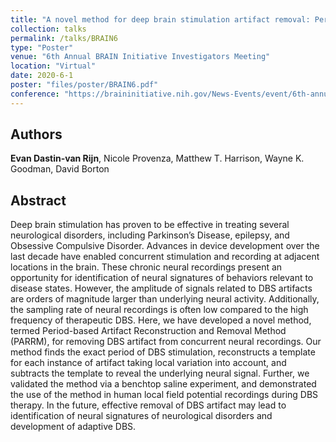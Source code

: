```yaml
---
title: "A novel method for deep brain stimulation artifact removal: Period-based Artifact Reconstruction and Removal Method for DBS"
collection: talks
permalink: /talks/BRAIN6
type: "Poster"
venue: "6th Annual BRAIN Initiative Investigators Meeting"
location: "Virtual"
date: 2020-6-1
poster: "files/poster/BRAIN6.pdf"
conference: "https://braininitiative.nih.gov/News-Events/event/6th-annual-brain-initiative-investigators-meeting"
---
```


## Authors
<b>Evan Dastin-van Rijn</b>, Nicole Provenza, Matthew T. Harrison, Wayne K. Goodman, David Borton

## Abstract
Deep brain stimulation has proven to be effective in treating several neurological disorders, including Parkinson’s Disease, epilepsy, and Obsessive Compulsive Disorder. Advances in device development over the last decade have enabled concurrent stimulation and recording at adjacent locations in the brain. These chronic neural recordings present an opportunity for identification of neural signatures of behaviors relevant to disease states. However, the amplitude of signals related to DBS artifacts are orders of magnitude larger than underlying neural activity. Additionally, the sampling rate of neural recordings is often low compared to the high frequency of therapeutic DBS. Here, we have developed a novel method, termed Period-based Artifact Reconstruction and Removal Method (PARRM), for removing DBS artifact from concurrent neural recordings. Our method finds the exact period of DBS stimulation, reconstructs a template for each instance of artifact taking local variation into account, and subtracts the template to reveal the underlying neural signal. Further, we validated the method via a benchtop saline experiment, and demonstrated the use of the method in human local field potential recordings during DBS therapy. In the future, effective removal of DBS artifact may lead to identification of neural signatures of neurological disorders and development of adaptive DBS.
